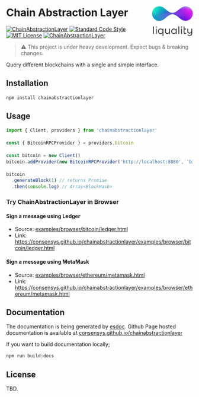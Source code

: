 # Chain Abstraction Layer <img align="right" src="./liquality-logo.png" height="80px" />

[![ChainAbstractionLayer](https://travis-ci.org/consensys/chainabstractionlayer.svg?branch=master)](https://travis-ci.org/consensys/chainabstractionlayer)
[![Standard Code Style](https://img.shields.io/badge/codestyle-standard-brightgreen.svg)](https://github.com/standard/standard)
[![MIT License](https://img.shields.io/badge/license-MIT-brightgreen.svg)](./LICENSE.md)
[![ChainAbstractionLayer](https://img.shields.io/npm/dt/chainabstractionlayer.svg)](https://npmjs.com/package/chainabstractionlayer)

> :warning: This project is under heavy development. Expect bugs & breaking changes.

Query different blockchains with a single and simple interface.


## Installation

```bash
npm install chainabstractionlayer
```


## Usage

```javascript
import { Client, providers } from 'chainabstractionlayer'

const { BitcoinRPCProvider } = providers.bitcoin

const bitcoin = new Client()
bitcoin.addProvider(new BitcoinRPCProvider('http://localhost:8080', 'bitcoin', 'local321'))

bitcoin
  .generateBlock(1) // returns Promise
  .then(console.log) // Array<BlockHash>
```


### Try ChainAbstractionLayer in Browser

#### Sign a message using Ledger

* Source: [examples/browser/bitcoin/ledger.html](examples/browser/bitcoin/ledger.html)
* Link: https://consensys.github.io/chainabstractionlayer/examples/browser/bitcoin/ledger.html

#### Sign a message using MetaMask

* Source: [examples/browser/ethereum/metamask.html](examples/browser/ethereum/metamask.html)
* Link: https://consensys.github.io/chainabstractionlayer/examples/browser/ethereum/metamask.html



## Documentation

The documentation is being generated by [esdoc](https://www.npmjs.com/package/esdoc). Github Page hosted documentation is available at [consensys.github.io/chainabstractionlayer](https://consensys.github.io/chainabstractionlayer/)

If you want to build documentation locally;

```bash
npm run build:docs
```


## License

TBD.
